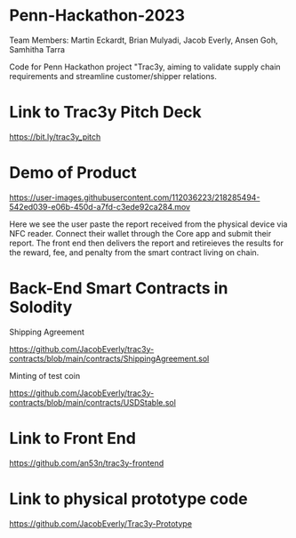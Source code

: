 # Penn-Hackathon-2023
Team Members: Martin Eckardt, Brian Mulyadi, Jacob Everly, Ansen Goh, Samhitha Tarra


Code for Penn Hackathon project "Trac3y, aiming to validate supply chain requirements and streamline customer/shipper relations.


# Link to Trac3y Pitch Deck
https://bit.ly/trac3y_pitch

# Demo of Product
https://user-images.githubusercontent.com/112036223/218285494-542ed039-e06b-450d-a7fd-c3ede92ca284.mov

Here we see the user paste the report received from the physical device via NFC reader. Connect their wallet through the Core app and submit their report. The front end then delivers the report and retireieves the results for the reward, fee, and penalty from the smart contract living on chain.


# Back-End Smart Contracts in Solodity

Shipping Agreement

https://github.com/JacobEverly/trac3y-contracts/blob/main/contracts/ShippingAgreement.sol

Minting of test coin

https://github.com/JacobEverly/trac3y-contracts/blob/main/contracts/USDStable.sol

# Link to Front End

https://github.com/an53n/trac3y-frontend

# Link to physical prototype code

https://github.com/JacobEverly/Trac3y-Prototype
